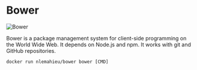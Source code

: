 Bower
==

![Bower](http://bower.io/img/bower-logo.png)

Bower is a package management system for client-side programming on the World Wide Web. It depends on Node.js and npm. It works with git and GitHub repositories.

```
docker run nlemahieu/bower bower [CMD]
```

